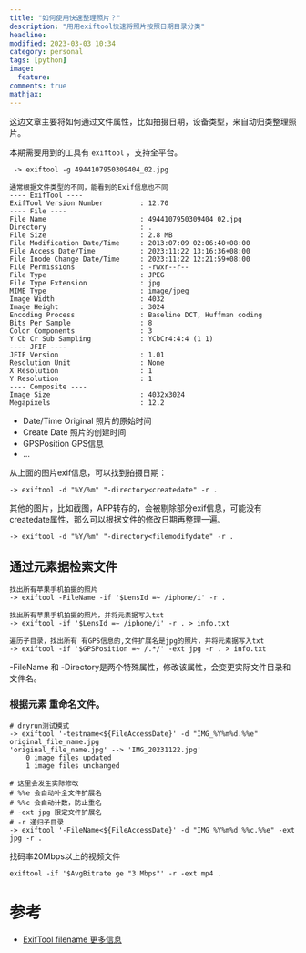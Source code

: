 ```yaml
---
title: "如何使用快速整理照片？"
description: "用用exiftool快速将照片按照日期目录分类"
headline:
modified: 2023-03-03 10:34
category: personal
tags: [python]
image:
  feature:
comments: true
mathjax:
---
```


这边文章主要将如何通过文件属性，比如拍摄日期，设备类型，来自动归类整理照片。

本期需要用到的工具有 `exiftool` ，支持全平台。

```shell
 -> exiftool -g 4944107950309404_02.jpg

通常根据文件类型的不同，能看到的Exif信息也不同
---- ExifTool ----
ExifTool Version Number         : 12.70
---- File ----
File Name                       : 4944107950309404_02.jpg
Directory                       : .
File Size                       : 2.8 MB
File Modification Date/Time     : 2013:07:09 02:06:40+08:00
File Access Date/Time           : 2023:11:22 13:16:36+08:00
File Inode Change Date/Time     : 2023:11:22 12:21:59+08:00
File Permissions                : -rwxr--r--
File Type                       : JPEG
File Type Extension             : jpg
MIME Type                       : image/jpeg
Image Width                     : 4032
Image Height                    : 3024
Encoding Process                : Baseline DCT, Huffman coding
Bits Per Sample                 : 8
Color Components                : 3
Y Cb Cr Sub Sampling            : YCbCr4:4:4 (1 1)
---- JFIF ----
JFIF Version                    : 1.01
Resolution Unit                 : None
X Resolution                    : 1
Y Resolution                    : 1
---- Composite ----
Image Size                      : 4032x3024
Megapixels                      : 12.2
```
+ Date/Time Original  照片的原始时间
+ Create Date  照片的创建时间
+ GPSPosition  GPS信息
+ ...
  

从上面的图片exif信息，可以找到拍摄日期：

```shell
-> exiftool -d "%Y/%m" "-directory<createdate" -r .
```
其他的图片，比如截图，APP转存的，会被剔除部分exif信息，可能没有createdate属性，那么可以根据文件的修改日期再整理一遍。

```shell
-> exiftool -d "%Y/%m" "-directory<filemodifydate" -r .
```

## 通过元素据检索文件

```
找出所有苹果手机拍摄的照片
-> exiftool -FileName -if '$LensId =~ /iphone/i' -r .

找出所有苹果手机拍摄的照片，并将元素据写入txt
-> exiftool -if '$LensId =~ /iphone/i' -r . > info.txt

遍历子目录，找出所有 有GPS信息的,文件扩展名是jpg的照片，并将元素据写入txt
-> exiftool -if '$GPSPosition =~ /.*/' -ext jpg -r . > info.txt
```

-FileName 和 -Directory是两个特殊属性，修改该属性，会变更实际文件目录和文件名。

### 根据元素 重命名文件。
```
# dryrun测试模式
-> exiftool '-testname<${FileAccessDate}' -d "IMG_%Y%m%d.%%e" original_file_name.jpg 
'original_file_name.jpg' --> 'IMG_20231122.jpg'
    0 image files updated
    1 image files unchanged

# 这里会发生实际修改
# %%e 会自动补全文件扩展名
# %%c 会自动计数，防止重名
# -ext jpg 限定文件扩展名
# -r 递归子目录
-> exiftool '-FileName<${FileAccessDate}' -d "IMG_%Y%m%d_%%c.%%e" -ext jpg -r .
```

找码率20Mbps以上的视频文件
```
exiftool -if '$AvgBitrate ge "3 Mbps"' -r -ext mp4 .
```


# 参考

+ [ExifTool filename 更多信息](!https://exiftool.org/filename.html)